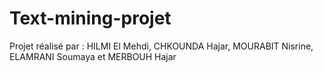 # Text-mining-projet

Projet réalisé par : HILMI El Mehdi, CHKOUNDA Hajar, MOURABIT Nisrine, ELAMRANI Soumaya et MERBOUH Hajar
